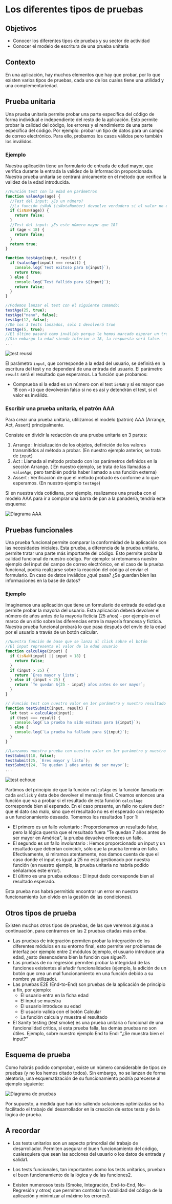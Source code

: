 # Los diferentes tipos de pruebas

## Objetivos

- Conocer los diferentes tipos de pruebas y su sector de actividad
- Conocer el modelo de escritura de una prueba unitaria

## Contexto

En una aplicación, hay muchos elementos que hay que probar, por lo que existen varios tipos de pruebas, cada uno de los cuales tiene una utilidad y una complementariedad.

## Prueba unitaria

Una prueba unitaria permite probar una parte específica del código de forma individual e independiente del resto de la aplicación. Esto permite probar la calidad del código, los errores y el rendimiento de una parte específica del código. Por ejemplo: probar un tipo de datos para un campo de correo electrónico. Para ello, probamos los casos válidos pero también los inválidos.

### Ejemplo

Nuestra aplicación tiene un formulario de entrada de edad mayor, que verifica durante la entrada la validez de la información proporcionada. Nuestra prueba unitaria se centrará únicamente en el método que verifica la validez de la edad introducida.

```javascript
//Función test con la edad en parámetros
function valueAge(age) {
  //Test del input: ¿Es un número?
  //La función isNaN (isNotaNumber) devuelve verdadero si el valor no es un número
  if (isNaN(age)) {
    return false;
  }
  //Test del input: ¿Es este número mayor que 18?
  if (age < 18) {
    return false;
  }
  return true;
}

function testAge(input, result) {
  if (valueAge(input) === result) {
    console.log(`Test exitoso para ${input}`);
    return true;
  } else {
    console.log(`Test fallido para ${input}`);
    return false;
  }
}

//Podemos lanzar el test con el siguiente comando:
testAge(25, true);
testAge("nano", false);
testAge(12, false);
//De los 3 tests lanzados, solo 1 devolverá true
testAge(5, true);
//El último pasará como inválido porque le hemos marcado esperar un true
//Sin embargo la edad siendo inferior a 18, la respuesta será false.
...
```

![test reussi](./03-Tipos-de-tests/img/Image1-Types-tests.png)

El parámetro `input`, que corresponde a la edad del usuario, se definirá en la escritura del test y no dependerá de una entrada del usuario. El parámetro `result` será el resultado que esperamos. La función que probamos:

- Comprueba si la edad es un número con el test `isNaN` y si es mayor que 18 con `<18` que devolverán falso si no es así y detendrán el test, si el valor es inválido.

### Escribir una prueba unitaria, el patrón AAA

Para crear una prueba unitaria, utilizamos el modelo (patrón) AAA (Arrange, Act, Assert) principalmente.

Consiste en dividir la redacción de una prueba unitaria en 3 partes:

1. Arrange : Inicialización de los objetos, definición de los valores transmitidos al método a probar. (En nuestro ejemplo anterior, se trata de `input`)
2. Act : Llamada al método probado con los parámetros definidos en la sección Arrange. ( En nuestro ejemplo, se trata de las llamadas a `valueAge`, pero también podría haber llamado a una función externa)
3. Assert : Verificación de que el método probado es conforme a lo que esperamos. (En nuestro ejemplo `testAge`)

Si en nuestra vida cotidiana, por ejemplo, realizamos una prueba con el modelo AAA para ir a comprar una barra de pan a la panadería, tendría este esquema:

![Diagrama AAA](./03-Tipos-de-tests/img/Image2-Types-tests.png)

## Pruebas funcionales

Una prueba funcional permite comparar la conformidad de la aplicación con las necesidades iniciales. Esta prueba, a diferencia de la prueba unitaria, permite tratar una parte más importante del código. Esto permite probar la calidad funcional de nuestro código. Por ejemplo: si retomamos nuestro ejemplo del input del campo de correo electrónico, en el caso de la prueba funcional, podría realizarse sobre la reacción del código al enviar el formulario. En caso de datos inválidos ¿qué pasa? ¿Se guardan bien las informaciones en la base de datos?

### Ejemplo

Imaginemos una aplicación que tiene un formulario de entrada de edad que permite probar la mayoría del usuario. Esta aplicación deberá devolver el número de años antes de la mayoría ficticia (25 años) - por ejemplo en el marco de un sitio sobre las diferencias entre la mayoría francesa y ficticia. Nuestra prueba funcional probará lo que pasa después del envío de la edad por el usuario a través de un botón calcular.

```javascript
//Nuestra función de base que se lanza al click sobre el botón
//El input representa el valor de la edad usuario
function calculAge(input) {
  if (isNaN(input) || input < 18) {
    return false;
  }
  if (input > 25) {
    return `Eres mayor y listo`;
  } else if (input < 25) {
    return `Te quedan ${25 - input} años antes de ser mayor`;
  }
}

// Función test con nuestro valor en 1er parámetro y nuestro resultado esperado en 2º
function testSubmit(input, result) {
  let test = calculAge(input);
  if (test === result) {
    console.log(`La prueba ha sido exitosa para ${input}`);
  } else {
    console.log(`La prueba ha fallado para ${input}`);
  }
}

//Lanzamos nuestra prueba con nuestro valor en 1er parámetro y nuestro resultado esperado en 2º
testSubmit(18, false);
testSubmit(25, `Eres mayor y listo`);
testSubmit(24, `Te quedan 1 años antes de ser mayor`);
...
```

![test echoue](./03-Tipos-de-tests/img/Image3-Types-test.png)

Partimos del principio de que la función `calculAge` es la función llamada en cada `onClick` y ésta debe devolver el mensaje final. Creamos entonces una función que va a probar si el resultado de esta función `calculAge` corresponde bien al esperado. En el caso presente, un fallo no quiere decir que el dato sea malo, sino que el resultado no es el esperado con respecto a un funcionamiento deseado. Tomemos los resultados 1 por 1:

- El primero es un fallo voluntario : Proporcionamos un resultado falso, pero la lógica querría que el resultado fuera "Te quedan 7 años antes de ser mayor en América", la prueba devuelve entonces un fallo.
- El segundo es un fallo involuntario : Hemos proporcionado un input y un resultado que deberían coincidir, sólo que la prueba termina en fallo. Efectivamente, si miramos atentamente, nos damos cuenta de que el caso donde el input es igual a 25 no está gestionado por nuestra función (en nuestro ejemplo, la prueba unitaria no habría podido señalarnos este error).
- El último es una prueba exitosa : El input dado corresponde bien al resultado esperado.

Esta prueba nos habrá permitido encontrar un error en nuestro funcionamiento (un olvido en la gestión de las condiciones).

## Otros tipos de prueba

Existen muchos otros tipos de pruebas, de las que veremos algunas a continuación, para centrarnos en las 2 pruebas citadas más arriba.

- Las pruebas de integración permiten probar la integración de los diferentes módulos en su entorno final, esto permite ver problemas de interfaz por ejemplo entre 2 módulos (ejemplo, el usuario introduce una edad, ¿esto desencadena bien la función que sigue?).
- Las pruebas de no regresión permiten probar la integridad de las funciones existentes al añadir funcionalidades (ejemplo, la adición de un botón que crea un mal funcionamiento en una función debido a su nombre ya utilizado).
- Las pruebas E2E (End-to-End) son pruebas de la aplicación de principio a fin, por ejemplo:
  - El usuario entra en la ficha edad
  - El input se muestra
  - El usuario introduce su edad
  - El usuario valida con el botón Calcular
  - La función calcula y muestra el resultado
- El Sanity testing (test smoke) es una prueba unitaria o funcional de una funcionalidad crítica, si esta prueba falla, las demás pruebas no son útiles. Ejemplo, sobre nuestro ejemplo End to End: "¿Se muestra bien el input?"

## Esquema de prueba

Como habrás podido comprobar, existe un número considerable de tipos de pruebas (y no los hemos citado todos). Sin embargo, no se lanzan de forma aleatoria, una esquematización de su funcionamiento podría parecerse al ejemplo siguiente:

![Diagrama de pruebas](./03-Tipos-de-tests/img/Image4-Types-tests.png)

Por supuesto, a medida que han ido saliendo soluciones optimizadas se ha facilitado el trabajo del desarrollador en la creación de estos tests y de la lógica de prueba.

## A recordar

- Los tests unitarios son un aspecto primordial del trabajo de desarrollador. Permiten asegurar el buen funcionamiento del código, cualesquiera que sean las acciones del usuario o los datos de entrada y salida1.

- Los tests funcionales, tan importantes como los tests unitarios, prueban el buen funcionamiento de la lógica y de las funciones2.

- Existen numerosos tests (Smoke, Integración, End-to-End, No-Regresión y otros) que permiten controlar la viabilidad del código de la aplicación y minimizar al máximo los errores3.